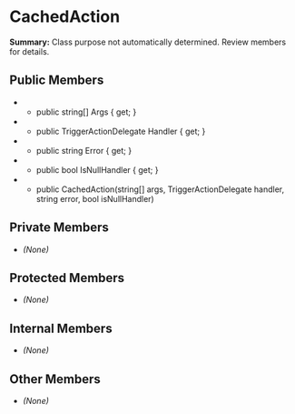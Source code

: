 # CachedAction

**Summary:** Class purpose not automatically determined. Review members for details.

## Public Members
- - public string[] Args { get; }
- - public TriggerActionDelegate Handler { get; }
- - public string Error { get; }
- - public bool IsNullHandler { get; }
- - public CachedAction(string[] args, TriggerActionDelegate handler, string error, bool isNullHandler)

## Private Members
- *(None)*

## Protected Members
- *(None)*

## Internal Members
- *(None)*

## Other Members
- *(None)*
